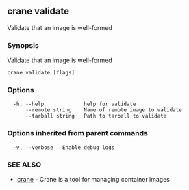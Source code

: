 ## crane validate

Validate that an image is well-formed

### Synopsis

Validate that an image is well-formed

```
crane validate [flags]
```

### Options

```
  -h, --help             help for validate
      --remote string    Name of remote image to validate
      --tarball string   Path to tarball to validate
```

### Options inherited from parent commands

```
  -v, --verbose   Enable debug logs
```

### SEE ALSO

* [crane](crane.md)	 - Crane is a tool for managing container images

